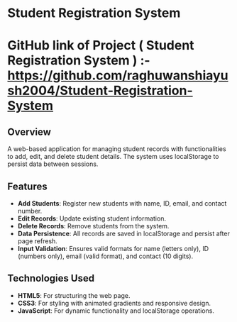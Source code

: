 # Student Registration System
# GitHub link of Project ( Student Registration System ) :- https://github.com/raghuwanshiayush2004/Student-Registration-System
## Overview
A web-based application for managing student records with functionalities to add, edit, and delete student details. The system uses localStorage to persist data between sessions.

## Features
- **Add Students**: Register new students with name, ID, email, and contact number.
- **Edit Records**: Update existing student information.
- **Delete Records**: Remove students from the system.
- **Data Persistence**: All records are saved in localStorage and persist after page refresh.
- **Input Validation**: Ensures valid formats for name (letters only), ID (numbers only), email (valid format), and contact (10 digits).

## Technologies Used
- **HTML5**: For structuring the web page.
- **CSS3**: For styling with animated gradients and responsive design.
- **JavaScript**: For dynamic functionality and localStorage operations.
